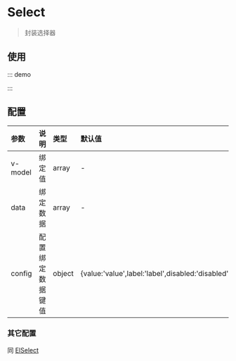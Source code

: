 # Select

> 封装选择器

## 使用

::: demo

<template>
  <pro-select
    v-model="select"
    :data="list"
    :config="config"
  />
</template>

<script>
import { ref } from 'vue'

export default {
  setup() {
    const select = ref('')
    const config = ref({ label: 'tag' })
    const list = ref([
      { value: 'Go', tag: 'go', disabled: true },
      { value: 'JavaScript', tag: 'javascript' },
      { value: 'Python', tag: 'python' },
    ])
    return {
      select,
      config,
      list,
    }
  }
}
</script>

:::

## 配置

| 参数    | 说明             | 类型   | 默认值                                            |
| :------ | :--------------- | :----- | :------------------------------------------------ |
| v-model | 绑定值           | array  | -                                                 |
| data    | 绑定数据         | array  | -                                                 |
| config  | 配置绑定数据键值 | object | {value:'value',label:'label',disabled:'disabled'} |

### 其它配置

同 [ElSelect](https://element-plus.gitee.io/#/zh-CN/component/select)
